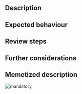 ## Description
<!--- Explain why this PR has to be merged, what originated this feature, ... -->

## Expected behaviour
<!--- Add information of what's expected to happen when this is merged -->

## Review steps
<!--- Nice to have, add the steps you've reproduced for a visual test in your development environment, or loc, consider adding screenshots ... -->

## Further considerations
<!--- If applies, add information of breaking changes, agreed deploy timings, ...  -->

## Memetized description
<!--- Mandatory gif, try https://giphy.com/  -->
![mandatory]()